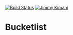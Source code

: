 [![Build Status](https://travis-ci.org/jimmykimani/Bucketlist.svg?branch=master)](https://travis-ci.org/jimmykimani/Bucketlist)
[![Jimmy Kimani](https://img.shields.io/badge/Jmmy%20Kimani-Checkpoint2-green.svg)]()
# Bucketlist
